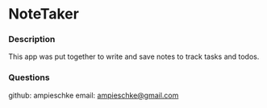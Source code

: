 
  # NoteTaker
  

  ### Description
  This app was put together to write and save notes to track tasks and todos.

  ### Questions
  github: ampieschke
  email: ampieschke@gmail.com
  